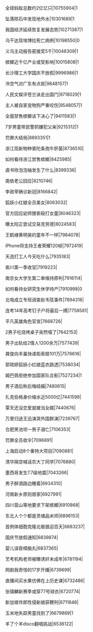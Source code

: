 全球蚂蚁总数约2亿亿只|10755904|1

坠落陨石中发现地外水|10301689|1

我国经济延续恢复发展态势|10271387|1

乌干达现埃博拉死亡病例|10198550|0

义乌主动报告密接奖5千|10048309|1

槟榔近千亿产业或受影响|10015808|1

长沙理工大学国庆不放假|9996986|1

冷空气对广东有点抠|9848157|1

人民文娱评苍兰诀走出国门|9718029|1

主人被自家宠物狗严重咬伤|9548057|1

全面禁售槟榔该下决心了|9411583|1

7岁男童带民警抓嫌犯父亲|9215312|1

罚罪大结局|8893351|1

浙江现新物种普陀条孢牛肝菌|8736510|

如何看待浙江禁售槟榔|8425985|

虞书欣泡泡袖发生了什么|8399336|

南依老公回应|8210746|

李政宰确诊新冠|8166842|

狐妖小红娘全员美女|8063032|

官方回应幼师猥亵殴打女童|8046323|

曝太阳正尝试交易克劳德|8024583|

王鹤棣黄明昊的童年不一样|7984078|

iPhone将支持王者荣耀120帧|7972419|

天选打工人今天吃什么|7935183|

紫川第一季收官|7919223|

南京女大学生案二审维持原判|7916114|

如何看待女研究生休学待产|7910998|0

北电成立专班调查赵韦弦事件|7894318|

连考14年高考钉子户将最后一搏|7758581|

平凡英雄角色官宣|7668726|

2男子吃烧烤桌子突然塌了|7642153|

男子出轨给2情人1200余万|7577439|

龚俊向丰巢快递柜索赔101万|7576616|

郭晓婷狐妖小红娘蓝衣路透|7538034|

姆巴佩拒绝参加国家队合影|7527234|1

男子酒后称后悔结婚|7480615|

扎克伯格身价缩水近5000亿|7441598|

覃天还没恋爱就被当女婿|7440676|

万里归途王迅演哭外国群演|7239767|

合肥黑池坝一男子溺亡|7106353|

罚罪全员收伞|7096891|

上海启动8个重特大项目|7090881|

清华隔空喊话农大丁同学|7076880|

墨西哥发生7.7级地震|7043266|

男子醉酒路边睡着|6934310|

河南新乡原则居家|6927991|

四川营山等地要求下架槟榔|6910868|

东北人个个都是灵魂品米师|6896153|

首例体细胞克隆北极狼迎百天|6883237|

国庆节放假通知|6839874|

婴儿误吞樟脑丸|6837365|

艺考机构老师被曝诱奸未成年|6781194|

网剧我奇怪的17岁开播|6739699|

直播间买水果仿佛在上历史课|6732486|

张镇麟新赛季或穿77号球衣|6720774|

新加坡伴郎性侵新娘获鞭刑|6711646|

玉米地失踪男童找到了|6679869|1

羊了个羊disco翻唱挑战|6536122|

